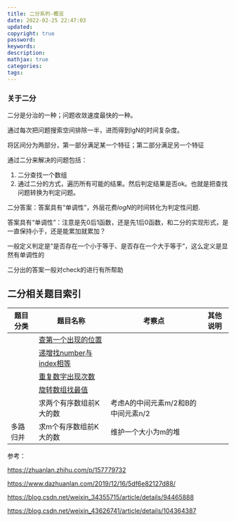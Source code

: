 ```yaml
---
title: 二分系列-概览
date: 2022-02-25 22:47:03
updated:
copyright: true
password:
keywords: 
description: 
mathjax: true
categories:
tags: 
---
```


### 关于二分

二分是分治的一种；问题收敛速度最快的一种。

通过每次把问题搜索空间排除一半，进而得到lgN的时间复杂度。

将区间分为两部分，第一部分满足某一个特征；第二部分满足另一个特征

通过二分来解决的问题包括：

1. 二分查找一个数组
2. 通过二分的方式，遍历所有可能的结果。然后判定结果是否ok。也就是把查找问题转换为判定问题。

二分答案：答案具有“单调性”，外层花费$logN$的时间转化为判定性问题.

答案具有“单调性”：注意是先0后1函数，还是先1后0函数，和二分的实现形式，是一直保持小于，还是能累加就累加？

一般定义判定是“是否存在一个小于等于、是否存在一个大于等于”，这么定义是显然有单调性的

二分出的答案一般对check的进行有所帮助

## 二分相关题目索引

|  题目分类 | 题目名称 |考察点   |其他说明|
|  ----  | ---- |----  |----  |
|| [查第一个出现的位置](getNumberOfK.html)  ||
|| [递增找number与index相等](getNumberSameAsIndex.html)  ||
|| [重复数字出现次数](moving_cnt.html)  ||
|| [旋转数组找最值](find_min_in_rotated_array.html)  ||
|| 求两个有序数组前K大的数|考虑A的中间元素m/2和B的中间元素n/2||
|多路归并| 求m个有序数组前K大的数 | 维护一个大小为m的堆||

参考：

https://zhuanlan.zhihu.com/p/157779732

https://www.dazhuanlan.com/2019/12/16/5df6e82127d88/

https://blog.csdn.net/weixin_34355715/article/details/94465888

https://blog.csdn.net/weixin_43626741/article/details/104364387
